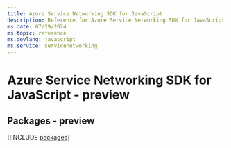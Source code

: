 ```yaml
---
title: Azure Service Networking SDK for JavaScript
description: Reference for Azure Service Networking SDK for JavaScript
ms.date: 07/29/2024
ms.topic: reference
ms.devlang: javascript
ms.service: servicenetworking
---
```

# Azure Service Networking SDK for JavaScript - preview
## Packages - preview
[!INCLUDE [packages](service-networking-index.md)]